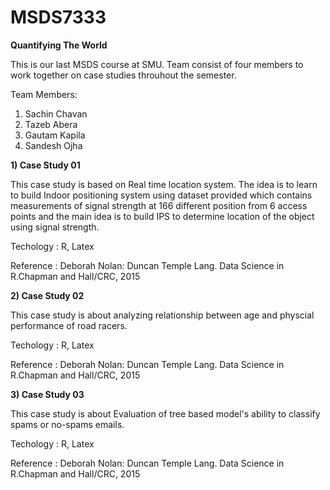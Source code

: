 # MSDS7333

**Quantifying The World**

This is our last MSDS course at SMU. Team consist of four members to work together on case studies throuhout the semester.

Team Members:

1) Sachin Chavan
2) Tazeb Abera
3) Gautam Kapila
4) Sandesh Ojha


**1) Case Study 01** 

This case study is based on Real time location system. The idea is to learn to build Indoor positioning system using dataset provided which contains measurements of signal strength at 166 different position from 6 access points and the main idea is to build IPS to determine location of the object using signal strength.

Techology : R, Latex

Reference : Deborah Nolan: Duncan Temple Lang. Data Science in R.Chapman and Hall/CRC, 2015


**2) Case Study 02** 

This case study is about analyzing relationship between age and physcial performance of road racers.

Techology : R, Latex

Reference : Deborah Nolan: Duncan Temple Lang. Data Science in R.Chapman and Hall/CRC, 2015

**3) Case Study 03** 

This case study is about Evaluation of tree based model's ability to classify spams or no-spams emails. 

Techology : R, Latex

Reference : Deborah Nolan: Duncan Temple Lang. Data Science in R.Chapman and Hall/CRC, 2015

